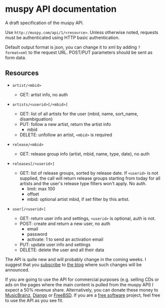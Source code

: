 # muspy API documentation

A draft specification of the muspy API.

Use `http://muspy.com/api/1/<resource>`. Unless otherwise noted, requests must
be authenticated using HTTP basic authentication.

Default output format is json, you can change it to xml by adding `?format=xml`
to the request URL. POST/PUT parameters should be sent as form data.

## Resources

* `artist/<mbid>`
    * GET: artist info, no auth

* `artists/<userid>[/<mbid>]`
    * GET: list of all artists for the user (mbid, name, sort_name,
      disambiguation)
    * PUT: follow a new artist, return the artist info
        * mbid
    * DELETE: unfollow an artist, `<mbid>` is required

* `release/<mbid>`
    * GET: release group info (artist, mbid, name, type, date), no auth

* `releases[/<userid>]`
    * GET: list of release groups, sorted by release date. If `<userid>` is not
      supplied, the call will return release groups starting from today for all
      artists and the user's release type filters won't apply. No auth.
        * limit: max 100
        * offset
        * mbid: optional artist mbid, if set filter by this artist.

* `user[/<userid>]`
    * GET: return user info and settings, `<userid>` is optional, auth is not.
    * POST: create and return a new user, no auth
        * email
        * password
        * activate: 1 to send an activation email
    * PUT: update user info and settings
    * DELETE: delete the user and all their data

The API is quite new and will probably change in the coming weeks. I suggest
that you [subscribe][0] to [the blog][1] where such changes will be announced.

If you are going to use the API for commercial purposes (e.g. selling CDs or ads
on the pages where the main content is pulled from the muspy API) I expect a 50%
revenue share. Alternatively, you can donate these money to [MusicBrainz][2],
[Django][3] or [FreeBSD][4]. If you are a [free software][5] project, feel free
to use the API as you see fit.

[0]: http://versia.com/category/muspy/feed/atom/
[1]: http://versia.com/category/muspy/
[2]: http://metabrainz.org/donate/
[3]: https://www.djangoproject.com/foundation/donate/
[4]: http://www.freebsdfoundation.org/donate/
[5]: http://www.gnu.org/philosophy/free-sw.html
